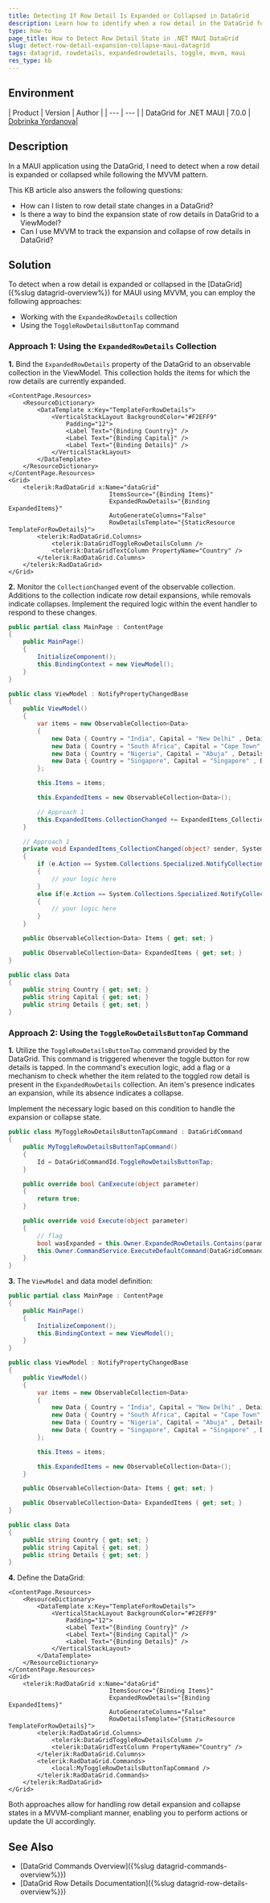 ```yaml
---
title: Detecting If Row Detail Is Expanded or Collapsed in DataGrid
description: Learn how to identify when a row detail in the DataGrid for .NET MAUI is expanded or collapsed using MVVM.
type: how-to
page_title: How to Detect Row Detail State in .NET MAUI DataGrid
slug: detect-row-detail-expansion-collapse-maui-datagrid
tags: datagrid, rowdetails, expandedrowdetails, toggle, mvvm, maui
res_type: kb
---
```


## Environment

| Product | Version | Author |
| --- | --- |
| DataGrid for .NET MAUI | 7.0.0 | [Dobrinka Yordanova](https://www.telerik.com/blogs/author/dobrinka-yordanova)| 

## Description

In a MAUI application using the DataGrid, I need to detect when a row detail is expanded or collapsed while following the MVVM pattern.

This KB article also answers the following questions:
- How can I listen to row detail state changes in a DataGrid?
- Is there a way to bind the expansion state of row details in DataGrid to a ViewModel?
- Can I use MVVM to track the expansion and collapse of row details in DataGrid?

## Solution

To detect when a row detail is expanded or collapsed in the [DataGrid]({%slug datagrid-overview%}) for MAUI using MVVM, you can employ the following approaches:

* Working with the `ExpandedRowDetails` collection
* Using the `ToggleRowDetailsButtonTap` command

### Approach 1: Using the `ExpandedRowDetails` Collection

**1.** Bind the `ExpandedRowDetails` property of the DataGrid to an observable collection in the ViewModel. This collection holds the items for which the row details are currently expanded.

```
<ContentPage.Resources>
    <ResourceDictionary>
        <DataTemplate x:Key="TemplateForRowDetails">
            <VerticalStackLayout BackgroundColor="#F2EFF9"
                Padding="12">
                <Label Text="{Binding Country}" />
                <Label Text="{Binding Capital}" />
                <Label Text="{Binding Details}" />
            </VerticalStackLayout>
        </DataTemplate>
    </ResourceDictionary>
</ContentPage.Resources>
<Grid>
    <telerik:RadDataGrid x:Name="dataGrid"
                            ItemsSource="{Binding Items}"
                            ExpandedRowDetails="{Binding ExpandedItems}"
                            AutoGenerateColumns="False"
                            RowDetailsTemplate="{StaticResource TemplateForRowDetails}">
        <telerik:RadDataGrid.Columns>
            <telerik:DataGridToggleRowDetailsColumn />
            <telerik:DataGridTextColumn PropertyName="Country" />
        </telerik:RadDataGrid.Columns>
    </telerik:RadDataGrid>
</Grid>
```
**2.** Monitor the `CollectionChanged` event of the observable collection. Additions to the collection indicate row detail expansions, while removals indicate collapses. Implement the required logic within the event handler to respond to these changes.

```C#
public partial class MainPage : ContentPage
{
    public MainPage()
    {
        InitializeComponent();
        this.BindingContext = new ViewModel();
    }
}

public class ViewModel : NotifyPropertyChangedBase
{
    public ViewModel()
    {
        var items = new ObservableCollection<Data>
        {
            new Data { Country = "India", Capital = "New Delhi" , Details = "New Delhi is the capital of India and a part of the National Capital Territory of Delhi (NCT). New Delhi is the seat of all three branches of the Government of India, hosting the Rashtrapati Bhavan, Sansad Bhavan, and the Supreme Court."},
            new Data { Country = "South Africa", Capital = "Cape Town", Details = "Cape Town is South Africa's oldest city. It serves as the country's legislative capital, being the seat of the South African Parliament.It is the country's second-largest city (after Johannesburg) and the largest in the Western Cape."},
            new Data { Country = "Nigeria", Capital = "Abuja" , Details = "Abuja is the capital city of Nigeria. When it was decided to move the national capital from Lagos in 1976, a capital territory was chosen for its location near the centre of the country. The planned city is located in the centre of what is now the Federal Capital Territory." },
            new Data { Country = "Singapore", Capital = "Singapore" , Details = "Singapore is the capital city of the Republic of Singapore. It occupies the southern part of Singapore Island. Its strategic position on the strait between the Indian Ocean and South China Sea, complemented by its deepwater harbour, has made it the largest port in Southeast Asia." }
        };

        this.Items = items;

        this.ExpandedItems = new ObservableCollection<Data>();

        // Approach 1
        this.ExpandedItems.CollectionChanged += ExpandedItems_CollectionChanged;
    }

    // Approach 1
    private void ExpandedItems_CollectionChanged(object? sender, System.Collections.Specialized.NotifyCollectionChangedEventArgs e)
    {
        if (e.Action == System.Collections.Specialized.NotifyCollectionChangedAction.Add)
        {
            // your logic here
        }
        else if(e.Action == System.Collections.Specialized.NotifyCollectionChangedAction.Remove)
        {
            // your logic here
        }
    }

    public ObservableCollection<Data> Items { get; set; }

    public ObservableCollection<Data> ExpandedItems { get; set; }
}

public class Data
{
    public string Country { get; set; }
    public string Capital { get; set; }
    public string Details { get; set; }
}
```


### Approach 2: Using the `ToggleRowDetailsButtonTap` Command

**1.** Utilize the `ToggleRowDetailsButtonTap` command provided by the DataGrid. This command is triggered whenever the toggle button for row details is tapped. In the command's execution logic, add a flag or a mechanism to check whether the item related to the toggled row detail is present in the `ExpandedRowDetails` collection. An item's presence indicates an expansion, while its absence indicates a collapse.

Implement the necessary logic based on this condition to handle the expansion or collapse state.

```C#
public class MyToggleRowDetailsButtonTapCommand : DataGridCommand
{
    public MyToggleRowDetailsButtonTapCommand()
    {
        Id = DataGridCommandId.ToggleRowDetailsButtonTap;
    }

    public override bool CanExecute(object parameter)
    {
        return true;
    }

    public override void Execute(object parameter)
    {
        // flag
        bool wasExpanded = this.Owner.ExpandedRowDetails.Contains(parameter);
        this.Owner.CommandService.ExecuteDefaultCommand(DataGridCommandId.ToggleRowDetailsButtonTap, parameter);
    }
}
```

**3.** The `ViewModel` and data model definition:

```C#
public partial class MainPage : ContentPage
{
    public MainPage()
    {
        InitializeComponent();
        this.BindingContext = new ViewModel();
    }
}

public class ViewModel : NotifyPropertyChangedBase
{
    public ViewModel()
    {
        var items = new ObservableCollection<Data>
        {
            new Data { Country = "India", Capital = "New Delhi" , Details = "New Delhi is the capital of India and a part of the National Capital Territory of Delhi (NCT). New Delhi is the seat of all three branches of the Government of India, hosting the Rashtrapati Bhavan, Sansad Bhavan, and the Supreme Court."},
            new Data { Country = "South Africa", Capital = "Cape Town", Details = "Cape Town is South Africa's oldest city. It serves as the country's legislative capital, being the seat of the South African Parliament.It is the country's second-largest city (after Johannesburg) and the largest in the Western Cape."},
            new Data { Country = "Nigeria", Capital = "Abuja" , Details = "Abuja is the capital city of Nigeria. When it was decided to move the national capital from Lagos in 1976, a capital territory was chosen for its location near the centre of the country. The planned city is located in the centre of what is now the Federal Capital Territory." },
            new Data { Country = "Singapore", Capital = "Singapore" , Details = "Singapore is the capital city of the Republic of Singapore. It occupies the southern part of Singapore Island. Its strategic position on the strait between the Indian Ocean and South China Sea, complemented by its deepwater harbour, has made it the largest port in Southeast Asia." }
        };

        this.Items = items;

        this.ExpandedItems = new ObservableCollection<Data>();
    }

    public ObservableCollection<Data> Items { get; set; }

    public ObservableCollection<Data> ExpandedItems { get; set; }
}

public class Data
{
    public string Country { get; set; }
    public string Capital { get; set; }
    public string Details { get; set; }
}
```

**4.** Define the DataGrid:

```XAML
<ContentPage.Resources>
    <ResourceDictionary>
        <DataTemplate x:Key="TemplateForRowDetails">
            <VerticalStackLayout BackgroundColor="#F2EFF9"
                Padding="12">
                <Label Text="{Binding Country}" />
                <Label Text="{Binding Capital}" />
                <Label Text="{Binding Details}" />
            </VerticalStackLayout>
        </DataTemplate>
    </ResourceDictionary>
</ContentPage.Resources>
<Grid>
    <telerik:RadDataGrid x:Name="dataGrid"
                            ItemsSource="{Binding Items}"
                            ExpandedRowDetails="{Binding ExpandedItems}"
                            AutoGenerateColumns="False"
                            RowDetailsTemplate="{StaticResource TemplateForRowDetails}">
        <telerik:RadDataGrid.Columns>
            <telerik:DataGridToggleRowDetailsColumn />
            <telerik:DataGridTextColumn PropertyName="Country" />
        </telerik:RadDataGrid.Columns>
        <telerik:RadDataGrid.Commands>
            <local:MyToggleRowDetailsButtonTapCommand />
        </telerik:RadDataGrid.Commands>
    </telerik:RadDataGrid>
</Grid>
```

Both approaches allow for handling row detail expansion and collapse states in a MVVM-compliant manner, enabling you to perform actions or update the UI accordingly.

## See Also

- [DataGrid Commands Overview]({%slug datagrid-commands-overview%}})
- [DataGrid Row Details Documentation]({%slug datagrid-row-details-overview%}})
